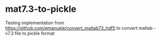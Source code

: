 # mat7.3-to-pickle
Testing implementation from https://github.com/emanuele/convert_matlab73_hdf5 to convert matlab -v7.3 file to pickle format
